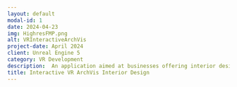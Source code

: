 ```yaml
---
layout: default
modal-id: 1
date: 2024-04-23
img: HighresFMP.png
alt: VRInteractiveArchVis
project-date: April 2024
client: Unreal Engine 5
category: VR Development
description:  An application aimed at businesses offering interior design services to streamline the entire consultation and design process by increasing customer satisfaction and shortening project timelines in return to increase sales 
title: Interactive VR ArchVis Interior Design
---
```

